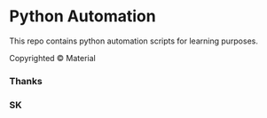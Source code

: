 # Python Automation

This repo contains python automation scripts 
for learning purposes.

Copyrighted &copy; Material

### Thanks
### SK
